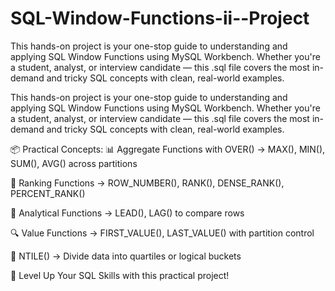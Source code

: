 # SQL-Window-Functions-ii--Project
This hands-on project is your one-stop guide to understanding and applying SQL Window Functions using MySQL Workbench. Whether you're a student, analyst, or interview candidate — this .sql file covers the most in-demand and tricky SQL concepts with clean, real-world examples.

This hands-on project is your one-stop guide to understanding and applying SQL Window Functions using MySQL Workbench. Whether you're a student, analyst, or interview candidate — this .sql file covers the most in-demand and tricky SQL concepts with clean, real-world examples.

📦 Practical Concepts: 📊 Aggregate Functions with OVER() → MAX(), MIN(), SUM(), AVG() across partitions

🏅 Ranking Functions → ROW_NUMBER(), RANK(), DENSE_RANK(), PERCENT_RANK()

🔁 Analytical Functions → LEAD(), LAG() to compare rows

🔍 Value Functions → FIRST_VALUE(), LAST_VALUE() with partition control

🧮 NTILE() → Divide data into quartiles or logical buckets

🎯 Level Up Your SQL Skills with this practical project!
